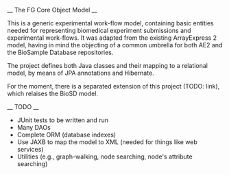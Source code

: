   __ The FG Core Object Model __

This is a generic experimental work-flow model, containing basic entities needed for representing biomedical experiment
submissions and experimental work-flows. It was adapted from the existing ArrayExpress 2 model, having in mind the objecting 
of a common umbrella for both AE2 and the BioSample Database repositories.

The project defines both Java classes and their mapping to a relational model, by means of JPA annotations and Hibernate. 

For the moment, there is a separated extension of this project (TODO: link), which relaises the BioSD model.

__ TODO __

* JUnit tests to be written and run
* Many DAOs
* Complete ORM (database indexes)
* Use JAXB to map the model to XML (needed for things like web services)
* Utilities (e.g., graph-walking, node searching, node's attribute searching)
 